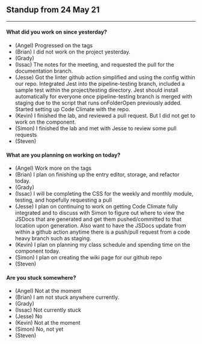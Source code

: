## Standup from 24 May 21

--- 

#### What did you work on since yesterday?
- (Angel) Progressed on the tags
- (Brian) I did not work on the project yesterday.
- (Grady) 
- (Issac) The notes for the meeting, and requested the pull for the documentation branch. 
- (Jesse) Got the linter github action simplified and using the config within our repo. Integrated Jest into the pipeline-testing branch, included a sample test within the project/testing directory. Jest should install automatically for everyone once pipeline-testing branch is merged with staging due to the script that runs onFolderOpen previously added. Started setting up Code Climate with the repo.
- (Kevin) I finished the lab, and reviewed a pull request. But I did not get to work on the component.
- (Simon) I finished the lab and met with Jesse to review some pull requests
- (Steven) 

#### What are you planning on working on today?
- (Angel) Work more on the tags
- (Brian) I plan on finishing up the entry editor, storage, and refactor today.
- (Grady) 
- (Issac) I will be completing the CSS for the weekly and monthly module, testing, and hopefully requesting a pull
- (Jesse) I plan on continuing to work on getting Code Climate fully integrated and to discuss with Simon to figure out where to view the JSDocs that are generated and get them pushed/committed to that location upon generation. Also want to have the JSDocs update from within a github action anytime there is a push/pull request from a code heavy branch such as staging.
- (Kevin) I plan on planning my class schedule and spending time on the component today.
- (Simon) I plan on creating the wiki page for our github repo
- (Steven) 

#### Are you stuck somewhere?
- (Angel) Not at the moment
- (Brian) I am not stuck anywhere currently.
- (Grady) 
- (Issac) Not currently stuck
- (Jesse) No
- (Kevin) Not at the moment
- (Simon) No, not yet
- (Steven) 